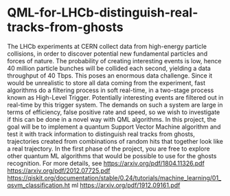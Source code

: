 # QML-for-LHCb-distinguish-real-tracks-from-ghosts

The LHCb experiments at CERN collect data from high-energy particle collisions, in order to
discover potential new fundamental particles and forces of nature. The probability of creating
interesting events is low, hence 40 million particle bunches will be collided each second,
yielding a data throughput of 40 Tbps. This poses an enormous data challenge. Since it would
be unrealistic to store all data coming from the experiment, fast algorithms do a filtering
process in soft real-time, in a two-stage process known as High-Level Trigger. Potentially
interesting events are filtered out in real-time by this trigger system. The demands on such a
system are large in terms of efficiency, false positive rate and speed, so we wish to investigate
if this can be done in a novel way with QML algorithms. In this project, the goal will be to
implement a quantum Support Vector Machine algorithm and test it with track information
to distinguish real tracks from ghosts, trajectories created from combinations of random hits
that together look like a real trajectory. In the first phase of the project, you are free to explore
other quantum ML algorithms that would be possible to use for the ghosts recognition.
For more details, see
https://arxiv.org/pdf/1804.11326.pdf
https://arxiv.org/pdf/2012.07725.pdf
https://qiskit.org/documentation/stable/0.24/tutorials/machine_learning/01_qsvm_classification.ht
ml
https://arxiv.org/pdf/1912.09161.pdf
